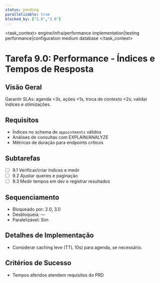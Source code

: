 ```yaml
---
status: pending
parallelizable: true
blocked_by: ["2.0","3.0"]
---
```


<task_context>
<domain>engine/infra/performance</domain>
<type>implementation|testing</type>
<scope>performance|configuration</scope>
<complexity>medium</complexity>
<dependencies>database</dependencies>
<unblocks></unblocks>
</task_context>

# Tarefa 9.0: Performance - Índices e Tempos de Resposta

## Visão Geral
Garantir SLAs: agenda <3s, ações <1s, troca de contexto <2s; validar índices e otimizações.

## Requisitos
- Índices no schema de `appointments` válidos
- Análises de consultas com EXPLAIN/ANALYZE
- Métricas de duração para endpoints críticos

## Subtarefas
- [ ] 9.1 Verificar/criar índices e medir
- [ ] 9.2 Ajustar queries e paginação
- [ ] 9.3 Medir tempos em dev e registrar resultados

## Sequenciamento
- Bloqueado por: 2.0, 3.0
- Desbloqueia: —
- Paralelizável: Sim

## Detalhes de Implementação
- Considerar caching leve (TTL 10s) para agenda, se necessário.

## Critérios de Sucesso
- Tempos aferidos atendem requisitos do PRD